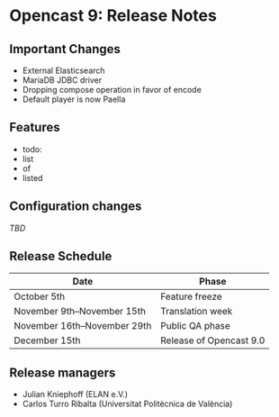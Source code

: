 Opencast 9: Release Notes
=========================

Important Changes
-----------------

- External Elasticsearch
- MariaDB JDBC driver
- Dropping compose operation in favor of encode
- Default player is now Paella

Features
--------

- todo:
- list
- of
- listed

Configuration changes
---------------------
*TBD*

Release Schedule
----------------

| Date                        | Phase                   |
|-----------------------------|-------------------------|
| October 5th                 | Feature freeze          |
| November 9th–November 15th  | Translation week        |
| November 16th–November 29th | Public QA phase         |
| December 15th               | Release of Opencast 9.0 |

Release managers
----------------

- Julian Kniephoff (ELAN e.V.)
- Carlos Turro Ribalta (Universitat Politècnica de València)

